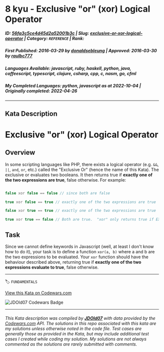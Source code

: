 # 8 kyu - Exclusive "or" (xor) Logical Operator

##### **ID**: [56fa3c5ce4d45d2a52001b3c](https://www.codewars.com/kata/56fa3c5ce4d45d2a52001b3c) | **Slug**: [exclusive-or-xor-logical-operator](https://www.codewars.com/kata/56fa3c5ce4d45d2a52001b3c) | **Category**: `REFERENCE` | **Rank**: <span style="color:white">8 kyu</span>

##### **First Published**: 2016-03-29 ***by*** [donaldsebleung](https://www.codewars.com/users/donaldsebleung) | **Approved**: 2016-03-30 ***by*** [raulbc777](https://www.codewars.com/users/raulbc777)

##### **Languages Available**: javascript, ruby, haskell, python, java, coffeescript, typescript, clojure, csharp, cpp, c, nasm, go, cfml

##### **My Completed Languages**: python, javascript ***as at*** 2022-10-04 | **Originally completed**: 2022-04-26

---

## Kata Description


# Exclusive "or" (xor) Logical Operator



## Overview



In some scripting languages like PHP, there exists a logical operator (e.g. ```&&```, ```||```, ```and```, ```or```, etc.) called the "Exclusive Or" (hence the name of this Kata).  The exclusive or evaluates two booleans.  It then returns true if **exactly one of the two expressions are true**, false otherwise.  For example:





```php

false xor false == false // since both are false

true xor false == true // exactly one of the two expressions are true

false xor true == true // exactly one of the two expressions are true

true xor true == false // Both are true.  "xor" only returns true if EXACTLY one of the two expressions evaluate to true.

```



## Task



Since we cannot define keywords in Javascript (well, at least I don't know how to do it), your task is to define a function ```xor(a, b)``` where a and b are the two expressions to be evaluated.  Your ```xor``` function should have the behaviour described above, returning true if **exactly one of the two expressions evaluate to true**, false otherwise.



---


🏷 `FUNDAMENTALS`


[View this Kata on Codewars.com](https://www.codewars.com/kata/56fa3c5ce4d45d2a52001b3c)

![](https://www.codewars.com/users/jdold07/badges/large "JDOld07 Codewars Badge")

---

###### *This Kata description was compiled by [**JDOld07**](https://tpstech.dev) with data provided by the [Codewars.com](https://www.codewars.com) API.  The solutions in this repo associated with this kata are my solutions unless otherwise noted in the code file.  Test cases are generally those as provided in the Kata, but may include additional test cases I created while coding my solution.  My solutions are not always commented as the solutions are rarely submitted with comments.*

